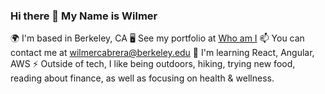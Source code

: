 ### Hi there 👋 My Name is Wilmer

<!--
**wilmer-1/wilmer-1** is a ✨ _special_ ✨ repository because its `README.md` (this file) appears on your GitHub profile.

Here are some ideas to get you started:

- 🔭 I’m currently working on ...
- 🌱 I’m currently learning ...
- 👯 I’m looking to collaborate on ...
- 🤔 I’m looking for help with ...
- 💬 Ask me about ...
- 📫 How to reach me: ...
- 😄 Pronouns: ...
- ⚡ Fun fact: ...
-->

🌍 I'm based in Berkeley, CA
🖥️ See my portfolio at [Who am I]() 
📫 You can contact me at wilmercabrera@berkeley.edu
🌱 I'm learning React, Angular, AWS
⚡ Outside of tech, I like being outdoors, hiking, trying new food, reading about finance, as well as focusing on health & wellness.

